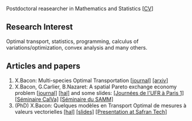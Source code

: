 Postdoctoral reasearcher in Mathematics and Statistics [<a href="https://baconxavier.github.io/pdf/CV-5.pdf" target="_blank">CV</a>]

## Research Interest

Optimal transport, statistics, programming, calculus of variations/optimization, convex analysis and many others.

## Articles and papers

1. X.Bacon: Multi-species Optimal Transportation [[journal]](https://link.springer.com/article/10.1007/s10957-019-01590-z) [[arxiv]](https://arxiv.org/pdf/1901.04765.pdf)
2. X.Bacon, G.Carlier, B.Nazaret: A spatial Pareto exchange economy problem [[journal]](https://link.springer.com/epdf/10.1007/s00245-022-09947-z?sharing_token=kDiygxG1Y8rPVKYg6xRRjve4RwlQNchNByi7wbcMAY41748Q_Mynh6TPdpt0xuv6-3o3SQv6aij8n6yQL5eVOMqjmN1o9Xun4VmbNFBtsuURjTVaqQ4K6Qiq0981RDepHLAAIS2W5y7wkUtjuMhGumTxfWyJHe3linFnROOrAOw%3D) [[hal]](https://hal.science/hal-03480323/file/BCN_Pareto_AMO.pdf)
and some slides: <a href="https://baconxavier.github.io/pdf/ParetoParis1.pdf" target="_blank">[Journées de l'UFR à Paris 1]</a> <a href="https://baconxavier.github.io/pdf/ParetoCalVa.pdf" target="_blank">[Séminaire CalVa]</a> <a href="https://baconxavier.github.io/pdf/ParetoSAMM.pdf" target="_blank">[Séminaire du SAMM]</a>
3. (PhD) X.Bacon: Quelques modèles en Transport Optimal de mesures à valeurs vectorielles [[hal]](https://hal.science/tel-03913931/document) <a href="https://baconxavier.github.io/pdf/SoutenanceFr.pdf" target="_blank">[slides]</a> <a href="https://baconxavier.github.io/pdf/Safran_presentation.pdf" target="_blank">[Presentation at Safran Tech]</a>
